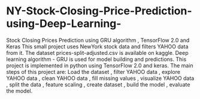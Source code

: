 # NY-Stock-Closing-Price-Prediction-using-Deep-Learning-
Stock Closing Prices Prediction using GRU algorithm , TensorFlow 2.0 and Keras
This small project uses NewYork stock data and filters YAHOO data from it. The dataset prices-split-adjusted.csv is available on kaggle. Deep learning algorithm - GRU is used for model building and predictions. This project is implemented in python using TensorFlow 2.0 and keras. The main steps of this project are: Load the dataset , filter YAHOO data , explore YAHOO data , clean YAHOO data , fill missing values , visualize YAHOO data , split the data , feature scaling , create dataset , build the model , evaluate the model.
